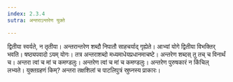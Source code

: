 ```yaml
---
index: 2.3.4
sutra: अन्तराऽन्तरेण युक्ते

---
```

द्वितीया स्वर्यते, न तृतीया। अन्तरान्तरेण शब्दौ निपातौ साहचर्याद् गृह्येते। आभ्यां योगे द्वितीया विभक्तिर् भवति। षष्ठ्यपवादो ऽयम् योगः। तत्र अन्तराशब्दो मध्यमाधेयप्रधानमाचष्टे। अन्तरेण शब्दस् तु तच् च विनार्थं च। अन्तरा त्वां च मां च कमण्डलुः। अन्तरेण त्वां च मां च कमण्डलुः। अन्तरेण पुरुषकारं न किंचिल् लभ्यते। युक्तग्रहणं किम्? अन्तरा तक्षशिलां च पाटलिपुत्रं स्रुघ्नस्य प्राकारः।